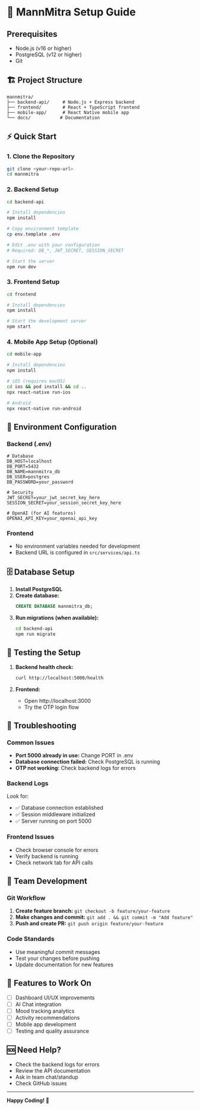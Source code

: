 # 🚀 MannMitra Setup Guide

## Prerequisites
- Node.js (v16 or higher)
- PostgreSQL (v12 or higher)
- Git

## 🏗️ Project Structure
```
mannmitra/
├── backend-api/     # Node.js + Express backend
├── frontend/        # React + TypeScript frontend
├── mobile-app/      # React Native mobile app
└── docs/           # Documentation
```

## ⚡ Quick Start

### 1. Clone the Repository
```bash
git clone <your-repo-url>
cd mannmitra
```

### 2. Backend Setup
```bash
cd backend-api

# Install dependencies
npm install

# Copy environment template
cp env.template .env

# Edit .env with your configuration
# Required: DB_*, JWT_SECRET, SESSION_SECRET

# Start the server
npm run dev
```

### 3. Frontend Setup
```bash
cd frontend

# Install dependencies
npm install

# Start the development server
npm start
```

### 4. Mobile App Setup (Optional)
```bash
cd mobile-app

# Install dependencies
npm install

# iOS (requires macOS)
cd ios && pod install && cd ..
npx react-native run-ios

# Android
npx react-native run-android
```

## 🔧 Environment Configuration

### Backend (.env)
```env
# Database
DB_HOST=localhost
DB_PORT=5432
DB_NAME=mannmitra_db
DB_USER=postgres
DB_PASSWORD=your_password

# Security
JWT_SECRET=your_jwt_secret_key_here
SESSION_SECRET=your_session_secret_key_here

# OpenAI (for AI features)
OPENAI_API_KEY=your_openai_api_key
```

### Frontend
- No environment variables needed for development
- Backend URL is configured in `src/services/api.ts`

## 🗄️ Database Setup

1. **Install PostgreSQL**
2. **Create database:**
   ```sql
   CREATE DATABASE mannmitra_db;
   ```
3. **Run migrations (when available):**
   ```bash
   cd backend-api
   npm run migrate
   ```

## 🧪 Testing the Setup

1. **Backend health check:**
   ```bash
   curl http://localhost:5000/health
   ```

2. **Frontend:**
   - Open http://localhost:3000
   - Try the OTP login flow

## 🚨 Troubleshooting

### Common Issues
- **Port 5000 already in use:** Change PORT in .env
- **Database connection failed:** Check PostgreSQL is running
- **OTP not working:** Check backend logs for errors

### Backend Logs
Look for:
- ✅ Database connection established
- ✅ Session middleware initialized
- ✅ Server running on port 5000

### Frontend Issues
- Check browser console for errors
- Verify backend is running
- Check network tab for API calls

## 🤝 Team Development

### Git Workflow
1. **Create feature branch:** `git checkout -b feature/your-feature`
2. **Make changes and commit:** `git add . && git commit -m "Add feature"`
3. **Push and create PR:** `git push origin feature/your-feature`

### Code Standards
- Use meaningful commit messages
- Test your changes before pushing
- Update documentation for new features

## 📱 Features to Work On

- [ ] Dashboard UI/UX improvements
- [ ] AI Chat integration
- [ ] Mood tracking analytics
- [ ] Activity recommendations
- [ ] Mobile app development
- [ ] Testing and quality assurance

## 🆘 Need Help?

- Check the backend logs for errors
- Review the API documentation
- Ask in team chat/standup
- Check GitHub issues

---

**Happy Coding! 🎉**
